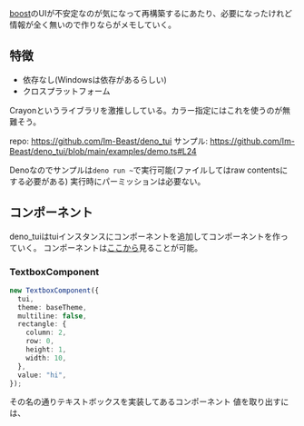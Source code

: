 [boost](https://github.com/Comamoca/boost)のUIが不安定なのが気になって再構築するにあたり、必要になったけれど情報が全く無いので作りならがメモしていく。

## 特徴

- 依存なし(Windowsは依存があるらしい)
- クロスプラットフォーム

Crayonというライブラリを激推ししている。カラー指定にはこれを使うのが無難そう。

repo: https://github.com/Im-Beast/deno_tui
サンプル: https://github.com/Im-Beast/deno_tui/blob/main/examples/demo.ts#L24

Denoなのでサンプルは`deno run ~`で実行可能(ファイルしてはraw contentsにする必要がある)
実行時にパーミッションは必要ない。

## コンポーネント

deno_tuiはtuiインスタンスにコンポーネントを追加してコンポーネントを作っていく。
コンポーネントは[ここから](https://deno.land/x/tui@1.3.4/src/components/mod.ts)見ることが可能。

### TextboxComponent

```ts
new TextboxComponent({
  tui,
  theme: baseTheme,
  multiline: false,
  rectangle: {
    column: 2,
    row: 0,
    height: 1,
    width: 10,
  },
  value: "hi",
});
```

その名の通りテキストボックスを実装してあるコンポーネント
値を取り出すには、